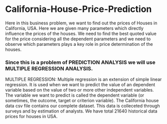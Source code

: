 # California-House-Price-Prediction
Here in this business problem, we want to find out the prices of Houses in California, USA. Here we are given many parameters which directly influence the prices of the houses. We need to find the best quoted value for the price considering all the dependent parameters and we need to observe which parameters plays a key role in price determination of the houses.
### Since this is a problem of PREDICTION ANALYSIS we will use MULTIPLE REGRESSION ANALYSIS.
MULTIPLE REGRESSION: Multiple regression is an extension of simple linear regression. It is used when we want to predict the value of an dependent variable based on the value of two or more other independent variables. The variable we want to predict is called the dependent variable (or sometimes, the outcome, target or criterion variable).
The California house data csv file contains our complete dataset. This data is colleceted through surveys and by estimation of analysts. We have total 21640 historical data prices for houses in USA.
